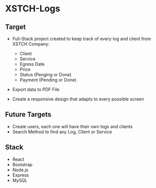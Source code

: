 # XSTCH-Logs

## Target

- Full-Stack project created to keep track of every log and client from XSTCH Company:
  - Client
  - Service
  - Egress Date
  - Price
  - Status (Penging or Done)
  - Payment (Pending or Done)

- Export data to PDF File
- Create a responsive design that adapts to every possible screen

## Future Targets

- Create users, each one will have their own logs and clients
- Search Method to find any Log, Client or Service

## Stack

- React
- Bootstrap
- Node.js
- Express
- MySQL
